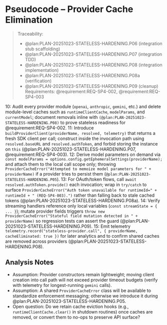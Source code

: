 # Pseudocode – Provider Cache Elimination

> Traceability:
> - @plan:PLAN-20251023-STATELESS-HARDENING.P06 (integration stub scaffolding)
> - @plan:PLAN-20251023-STATELESS-HARDENING.P07 (integration TDD)
> - @plan:PLAN-20251023-STATELESS-HARDENING.P08 (integration implementation)
> - @plan:PLAN-20251023-STATELESS-HARDENING.P08a (verification)
> - @plan:PLAN-20251023-STATELESS-HARDENING.P09 (cleanup)
> Requirements: @requirement:REQ-SP4-002, @requirement:REQ-SP4-003

10: Audit every provider module (`openai`, `anthropic`, `gemini`, etc.) and delete module-level caches such as `runtimeClientCache`, `modelParams`, and `currentModel`; document removals inline with `(@plan:PLAN-20251023-STATELESS-HARDENING.P08)` to prove stateless readiness for @requirement:REQ-SP4-002.
11: Introduce `buildProviderClient(providerName, resolved, telemetry)` that returns a fresh SDK client per call; construct inside the invocation path using `resolved.baseURL` and `resolved.authToken`, and forbid storing the instance on `this` (@plan:PLAN-20251023-STATELESS-HARDENING.P07, @requirement:REQ-SP4-003).
12: Derive model parameters on demand via `const modelParams = options.config.getEphemeralSettings(providerName);` and attach them to the local call scope only; throwing `ProviderCacheError("Attempted to memoize model parameters for " + providerName)` if a provider tries to persist them (`@plan:PLAN-20251023-STATELESS-HARDENING.P05`).
13: For OAuth/token flows, call `await resolved.authToken.provide()` each invocation; wrap in `try/catch` to surface `ProviderCacheError("Auth token unavailable for runtimeId=" + runtimeId + " (REQ-SP4-003).")` rather than falling back to stale cached tokens (@plan:PLAN-20251023-STATELESS-HARDENING.P08a).
14: Verify streaming handlers reference only local variables (`const streamState = { ... }`); mutate provider fields triggers `throw new ProviderCacheError("Stateful field mutation detected in " + providerName)` so regression tests can assert the guard (@plan:PLAN-20251023-STATELESS-HARDENING.P09).
15: Emit telemetry `telemetry.record("stateless-provider.call", { providerName, cacheEliminated: true })` for later analytics and to confirm shared caches are removed across providers (@plan:PLAN-20251023-STATELESS-HARDENING.P08).

<!-- @plan:PLAN-20251023-STATELESS-HARDENING.P01 @requirement:REQ-SP4-002 @requirement:REQ-SP4-003 -->
## Analysis Notes
- Assumption: Provider constructors remain lightweight; moving client creation into call path will not exceed provider timeout budgets (verify with telemetry for longest-running `gemini` calls).
- Assumption: A shared `ProviderCacheError` class will be available to standardize enforcement messaging; otherwise we introduce it during @plan:PLAN-20251023-STATELESS-HARDENING.P05.
- Open question: Do we retain cache eviction hooks (e.g., `runtimeClientCache.clear()` in shutdown routines) once caches are removed, or convert them to no-ops to preserve API surface?
